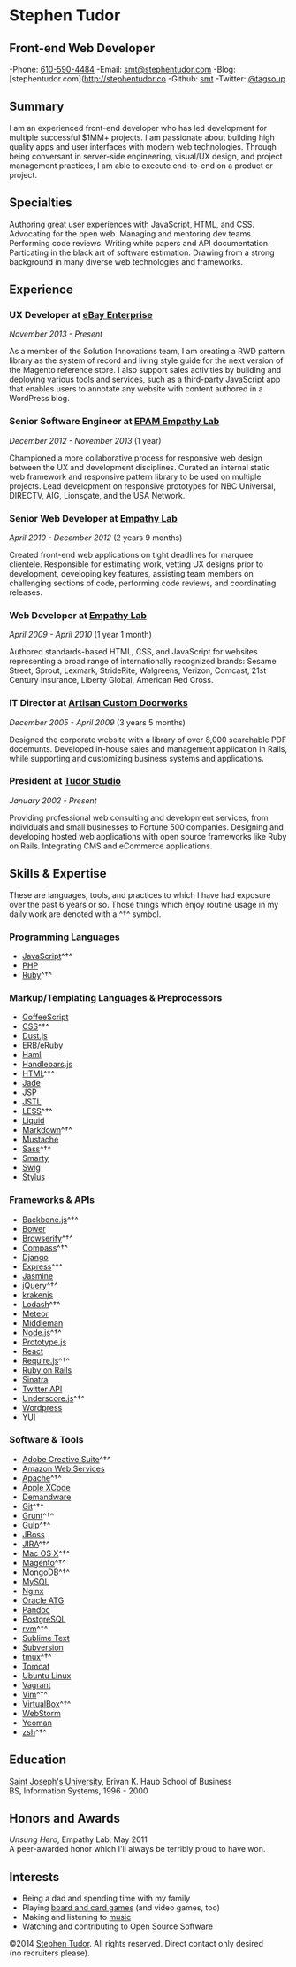 Stephen Tudor
=============

Front-end Web Developer
-----------------------

-Phone: [610-590-4484](tel://610-590-4484)
-Email: <smt@stephentudor.com>
-Blog: [stephentudor.com](http://stephentudor.co
-Github: [smt](http://github.com/smt)
-Twitter: [\@tagsoup](http://twitter.com/tagsoup)


Summary
-------

I am an experienced front-end developer who has led development for multiple
successful $1MM+ projects. I am passionate about building high quality apps and
user interfaces with modern web technologies. Through being conversant in
server-side engineering, visual/UX design, and project management practices,
I am able to execute end-to-end on a product or project.


Specialties
-----------

Authoring great user experiences with JavaScript, HTML, and CSS. Advocating for
the open web. Managing and mentoring dev teams. Performing code reviews.
Writing white papers and API documentation. Particating in the black art of
software estimation. Drawing from a strong background in many diverse web
technologies and frameworks.


Experience
----------

### **UX Developer** at [eBay Enterprise](http://ebayenterprise.com)

*November 2013 - Present*

As a member of the Solution Innovations team, I am creating a RWD pattern
library as the system of record and living style guide for the next version of
the Magento reference store. I also support sales activities by building and
deploying various tools and services, such as a third-party JavaScript app that
enables users to annotate any website with content authored in a WordPress
blog.

### **Senior Software Engineer** at [EPAM Empathy Lab](http://epam.com/empathylab)

*December 2012 - November 2013* (1 year)

Championed a more collaborative process for responsive web design between the
UX and development disciplines. Curated an internal static web framework and
responsive pattern library to be used on multiple projects. Lead development
on responsive prototypes for NBC Universal, DIRECTV, AIG, Lionsgate, and the
USA Network.

### **Senior Web Developer** at [Empathy Lab](http://empathylab.com)

*April 2010 - December 2012* (2 years 9 months)

Created front-end web applications on tight deadlines for marquee clientele.
Responsible for estimating work, vetting UX designs prior to development,
developing key features, assisting team members on challenging sections of
code, performing code reviews, and coordinating releases.

### **Web Developer** at [Empathy Lab](http://empathylab.com)

*April 2009 - April 2010* (1 year 1 month)

Authored standards-based HTML, CSS, and JavaScript for websites representing
a broad range of internationally recognized brands: Sesame Street, Sprout,
Lexmark, StrideRite, Walgreens, Verizon, Comcast, 21st Century Insurance,
Liberty Global, American Red Cross.

### **IT Director** at [Artisan Custom Doorworks](http://artisandoorworks.com)

*December 2005 - April 2009* (3 years 5 months)

Designed the corporate website with a library of over 8,000 searchable PDF
docemunts. Developed in-house sales and management application in Rails, while
supporting and customizing business systems and applications.

### **President** at [Tudor Studio](http://tudorstudio.com)

*January 2002 - Present*

Providing professional web consulting and development services, from
individuals and small businesses to Fortune 500 companies. Designing and
developing hosted web applications with open source frameworks like Ruby on
Rails. Integrating CMS and eCommerce applications.


Skills & Expertise
------------------

These are languages, tools, and practices to which I have had exposure over the
past 6 years or so. Those things which enjoy routine usage in my daily work are
denoted with a ^†^ symbol.

### Programming Languages

- [JavaScript](http://developer.mozilla.org/en/JavaScript)^†^
- [PHP](http://php.net)
- [Ruby](http://ruby-lang.org)^†^

### Markup/Templating Languages & Preprocessors

- [CoffeeScript](http://coffeescript.org)
- [CSS](http://www.w3.org/Style/CSS/Overview.en.html)^†^
- [Dust.js](http://linkedin.github.io/dustjs)
- [ERB/eRuby](http://en.wikipedia.org/wiki/ERuby)
- [Haml](http://haml.info)
- [Handlebars.js](http://handlebarsjs.com)
- [HTML](http://developers.whatwg.org)^†^
- [Jade](http://jade-lang.com)
- [JSP](http://www.oracle.com/technetwork/java/javaee/jsp)
- [JSTL](http://docs.oracle.com/javaee/5/tutorial/doc/bnakc.html)
- [LESS](http://lesscss.org)^†^
- [Liquid](http://liquidmarkup.org)
- [Markdown](http://daringfireball.net/projects/markdown)^†^
- [Mustache](http://mustache.github.io)
- [Sass](http://sass-lang.com)^†^
- [Smarty](http://smarty.net)
- [Swig](http://paularmstrong.github.io/swig)
- [Stylus](http://learnboost.github.io/stylus)

### Frameworks & APIs

- [Backbone.js](http://backbonejs.org)^†^
- [Bower](http://bower.io)
- [Browserify](http://browserify.org)^†^
- [Compass](http://compass-style.org)^†^
- [Django](http://www.djangoproject.com)
- [Express](http://expressjs.com)^†^
- [Jasmine](http://jasmine.github.io)
- [jQuery](http://jquery.com)^†^
- [krakenjs](http://krakenjs.com)
- [Lodash](http://lodash.com)^†^
- [Meteor](http://meteor.com)
- [Middleman](http://middlemanapp.com)
- [Node.js](http://nodejs.org)^†^
- [Prototype.js](http://prototypejs.org)
- [React](http://facebook.github.io/react)
- [Require.js](http://requirejs.org)^†^
- [Ruby on Rails](http://rubyonrails.org)
- [Sinatra](http://sinatrarb.com)
- [Twitter API](http://dev.twitter.com)
- [Underscore.js](http://underscorejs.org)^†^
- [Wordpress](http://wordpress.org)
- [YUI](http://developer.yahoo.com/yui)

### Software & Tools

- [Adobe Creative Suite](http://www.adobe.com/products/creativesuite.html)^†^
- [Amazon Web Services](http://aws.amazon.com)
- [Apache](http://apache.org)^†^
- [Apple XCode](http://developer.apple.com)
- [Demandware](http://demandware.com)
- [Git](http://git-scm.com)^†^
- [Grunt](http://gruntjs.com)^†^
- [Gulp](http://gulpjs.com)^†^
- [JBoss](http://jboss.org)
- [JIRA](http://atlassian.com/software/jira)^†^
- [Mac OS X](http://apple.com/macosx)^†^
- [Magento](http://magento.com)^†^
- [MongoDB](http://mongodb.org)^†^
- [MySQL](http://mysql.com)
- [Nginx](http://wiki.nginx.org)
- [Oracle ATG](http://www.oracle.com/us/products/applications/web-commerce/atg)
- [Pandoc](http://johnmacfarlane.net/pandoc)
- [PostgreSQL](http://postgresql.org)
- [rvm](http://rvm.beginrescueend.com)^†^
- [Sublime Text](http://www.sublimetext.com)
- [Subversion](http://svn.apache.org)
- [tmux](http://tmux.sourceforge.net)^†^
- [Tomcat](http://tomcat.apache.com)
- [Ubuntu Linux](http://ubuntu.com)
- [Vagrant](http://vagrantup.com)
- [Vim](http://www.vim.org)^†^
- [VirtualBox](http://virtualbox.org)^†^
- [WebStorm](http://jetbrains.com/webstorm)
- [Yeoman](http://yeoman.io)
- [zsh](http://www.zsh.org)^†^

Education
---------

[Saint Joseph's University](http://sju.edu), Erivan K. Haub School of Business    
BS, Information Systems, 1996 - 2000

Honors and Awards
-----------------

*Unsung Hero*, Empathy Lab, May 2011    
A peer-awarded honor which I'll always be terribly proud to have won.

Interests
---------

- Being a dad and spending time with my family
- Playing [board and card games](http://boardgamegeek.com/user/smtudor) (and video games, too)
- Making and listening to [music](http://www.rdio.com/people/smtudor)
- Watching and contributing to Open Source Software

©2014 [Stephen Tudor](http://s17r.com/resume). All rights reserved. Direct contact only desired (no&nbsp;recruiters&nbsp;please).
